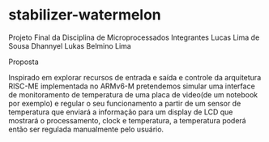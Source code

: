 # stabilizer-watermelon
Projeto Final da Disciplina de Microprocessados
Integrantes
  Lucas Lima de Sousa
  Dhannyel Lukas Belmino Lima
  
Proposta

Inspirado em explorar recursos de entrada e saída e controle da arquitetura
RISC-ME implementada no ARMv6-M pretendemos simular uma interface de
monitoramento de temperatura de uma placa de video(de um notebook por exemplo)
e regular o seu funcionamento a partir de um sensor de temperatura que enviará a
informação para um display de LCD que mostrará o processamento, clock e
temperatura, a temperatura poderá então ser regulada manualmente pelo usuário.
